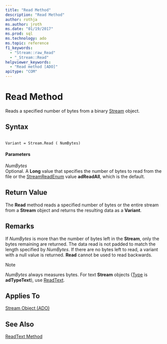 ```yaml
---
title: "Read Method"
description: "Read Method"
author: rothja
ms.author: jroth
ms.date: "01/19/2017"
ms.prod: sql
ms.technology: ado
ms.topic: reference
f1_keywords:
  - "Stream::raw_Read"
  - "_Stream::Read"
helpviewer_keywords:
  - "Read method [ADO]"
apitype: "COM"
---
```

# Read Method
Reads a specified number of bytes from a binary [Stream](./stream-object-ado.md) object.  
  
## Syntax  
  
```  
  
Variant = Stream.Read ( NumBytes)  
```  
  
#### Parameters  
 *NumBytes*  
 Optional. A **Long** value that specifies the number of bytes to read from the file or the [StreamReadEnum](./streamreadenum.md) value **adReadAll**, which is the default.  
  
## Return Value  
 The **Read** method reads a specified number of bytes or the entire stream from a **Stream** object and returns the resulting data as a **Variant**.  
  
## Remarks  
 If *NumBytes* is more than the number of bytes left in the **Stream**, only the bytes remaining are returned. The data read is not padded to match the length specified by *NumBytes*. If there are no bytes left to read, a variant with a null value is returned. **Read** cannot be used to read backwards.  
  
> [!NOTE]
>  *NumBytes* always measures bytes. For text **Stream** objects ([Type](./type-property-ado-stream.md) is **adTypeText**), use [ReadText](./readtext-method.md).  
  
## Applies To  
 [Stream Object (ADO)](./stream-object-ado.md)  
  
## See Also  
 [ReadText Method](./readtext-method.md)